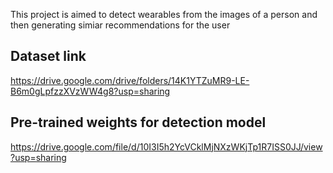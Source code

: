 This project is aimed  to detect wearables from the images of a person and then generating simiar recommendations for the user

## Dataset link
https://drive.google.com/drive/folders/14K1YTZuMR9-LE-B6m0gLpfzzXVzWW4g8?usp=sharing

## Pre-trained weights for detection model
https://drive.google.com/file/d/10I3I5h2YcVCklMjNXzWKjTp1R7ISS0JJ/view?usp=sharing
